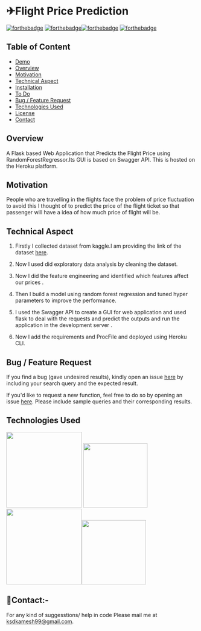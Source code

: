 # ✈Flight Price Prediction
[![forthebadge](https://forthebadge.com/images/badges/built-with-love.svg)](https://forthebadge.com)
[![forthebadge](https://forthebadge.com/images/badges/made-with-python.svg)](https://forthebadge.com)[![forthebadge](https://forthebadge.com/images/badges/its-not-a-lie-if-you-believe-it.svg)](https://forthebadge.com)
[![forthebadge](https://forthebadge.com/images/badges/built-by-developers.svg)](https://forthebadge.com)

## Table of Content
  * [Demo](#demo)
  * [Overview](#overview)
  * [Motivation](#motivation)
  * [Technical Aspect](#technical-aspect)
  * [Installation](#installation)
  * [To Do](#to-do-in-future-)
  * [Bug / Feature Request](#bug---feature-request)
  * [Technologies Used](#technologies-used)
  * [License](#license)
  * [Contact](#contact-)


## Overview

A Flask based Web Application that Predicts the Flight Price using RandomForestRegressor.Its GUI is based on Swagger API. This is hosted on the Heroku platform.

## Motivation

People who are travelling in the flights face the problem of price fluctuation to avoid this I thought of to predict the price of the flight ticket so that passenger will have a idea of how much price of flight will be.

## Technical Aspect

1. Firstly I collected dataset from kaggle.I am providing the link of the dataset [here](https://drive.google.com/drive/folders/1RFnObzTjFsrGVOzpw6q_WYQQJoehglA2?usp=sharing).

2. Now I used did exploratory data analysis by cleaning the dataset.

3. Now I did the feature engineering and identified which features affect our prices .

4. Then I build a model using random forest regression and tuned hyper parameters to improve the performance.

5. I used the Swagger API to create a GUI for web application and used flask to deal with the requests and predict the outputs and run the application in the development server .
6. Now I add the requirements and ProcFile and deployed using Heroku CLI.





## Bug / Feature Request
If you find a bug (gave undesired results), kindly open an issue [here](https://github.com/ksdkamesh99/Flight-Price-Prediction/issues/new/choose) by including your search query and the expected result.

If you'd like to request a new function, feel free to do so by opening an issue [here](https://github.com/ksdkamesh99/Flight-Price-Prediction/issues/new/). Please include sample queries and their corresponding results.

## Technologies Used


[<img target="_blank" src="https://scikit-learn.org/stable/_static/scikit-learn-logo-small.png" width=200>](https://scikit-learn.org/stable/) [<img target="_blank" src="https://static1.smartbear.co/swagger/media/assets/images/swagger_logo.svg" width=170>](https://swagger.io/blog/api-development/automatically-generating-swagger-specifications-wi/)[<img target="_blank" src="https://miro.medium.com/max/3600/1*fIjRtO5P8zc3pjs0E5hYkw.png" width=200>](https://www.heroku.com/)[<img target="_blank" src="https://flask.palletsprojects.com/en/1.1.x/_images/flask-logo.png" width=170>](https://flask.palletsprojects.com/en/1.1.x/) 



## 📧Contact:-
For any kind of suggesstions/ help in code Please mail me at ksdkamesh99@gmail.com.
